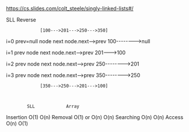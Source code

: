 https://cs.slides.com/colt_steele/singly-linked-lists#/

SLL Reverse

                 [100--->201--->250--->350]

i=0   prev=null  node   next 
                 node.next-->prev
                 100-------->null

i=1              prev   node    next
                        node.next-->prev
                        201--->100

i=2                     prev    node    next
                                node.next-->prev
                                250-------->201

i=3                             prev    node    next
                                        node.next-->prev
                                        350-------->250

                 [350--->250--->201--->100]



            SLL            Array
Insertion   O(1)            O(n)
Removal     O(1) or O(n)    O(n)
Searching   O(n)            O(n)
Access      O(n)            O(1) 
